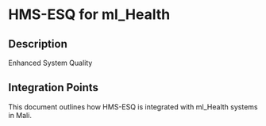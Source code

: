 # HMS-ESQ for ml_Health

## Description

Enhanced System Quality

## Integration Points

This document outlines how HMS-ESQ is integrated with ml_Health systems in Mali.
